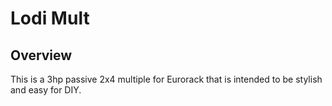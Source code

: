 # Lodi Mult
## Overview
This is a 3hp passive 2x4 multiple for Eurorack that is intended to be stylish and easy for DIY. 


